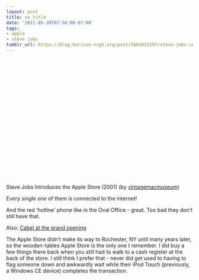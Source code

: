 ```yaml
---
layout: post
title: no title
date: '2011-05-20T07:56:00-07:00'
tags:
- apple
- steve jobs
tumblr_url: https://blog.horizon-nigh.org/post/5665032297/steve-jobs-introduces-the-apple-store-2001-by
---
```

<object width="400" height="324"><param name="movie" value="http://www.youtube.com/v/xLTNfIaL5YI?version=3">
<param name="allowFullScreen" value="true">
<param name="allowscriptaccess" value="always">
<embed src="http://www.youtube.com/v/xLTNfIaL5YI?version=3" type="application/x-shockwave-flash" width="400" height="324" allowscriptaccess="always" allowfullscreen="true"></embed></object>  

Steve Jobs Introduces the Apple Store (2001) (by [vintagemacmuseum](https://www.youtube.com/watch?v=xLTNfIaL5YI))

_Every single one_ of them is connected to the internet!

And the red ‘hotline’ phone like in the Oval Office - great. Too bad they don’t still have that.

Also: [Cabel at the grand opening](http://www.flickr.com/photos/cabel/5738277134/)

The Apple Store didn’t make its way to Rochester, NY until many years later, so the wooden-tables Apple Store is the only one I remember. I did buy a few things there back when you still had to walk to a cash register at the back of the store. I still think I prefer that - never did get used to having to flag someone down and awkwardly wait while their iPod Touch (previously, a Windows CE device) completes the transaction.

